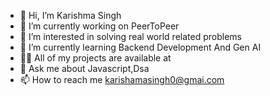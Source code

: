 - 👋 Hi, I’m Karishma Singh
- 🔭 I’m currently working on PeerToPeer
- 👀 I’m interested in solving real world related problems
- 🌱 I’m currently learning Backend Development And Gen AI
- 👨‍💻 All of my projects are available at
- 💬 Ask me about Javascript,Dsa
- 📫 How to reach me karishamasingh0@gmai.com

<!---
Singhkarishma1/Singhkarishma1 is a ✨ special ✨ repository because its `README.md` (this file) appears on your GitHub profile.
You can click the Preview link to take a look at your changes.
--->
